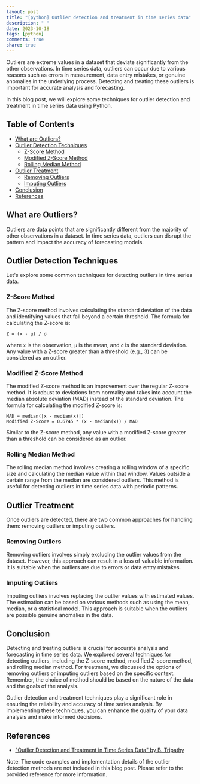 ```yaml
---
layout: post
title: "[python] Outlier detection and treatment in time series data"
description: " "
date: 2023-10-18
tags: [python]
comments: true
share: true
---
```


Outliers are extreme values in a dataset that deviate significantly from the other observations. In time series data, outliers can occur due to various reasons such as errors in measurement, data entry mistakes, or genuine anomalies in the underlying process. Detecting and treating these outliers is important for accurate analysis and forecasting.

In this blog post, we will explore some techniques for outlier detection and treatment in time series data using Python.

## Table of Contents
- [What are Outliers?](#what-are-outliers)
- [Outlier Detection Techniques](#outlier-detection-techniques)
   - [Z-Score Method](#z-score-method)
   - [Modified Z-Score Method](#modified-z-score-method)
   - [Rolling Median Method](#rolling-median-method)
- [Outlier Treatment](#outlier-treatment)
   - [Removing Outliers](#removing-outliers)
   - [Imputing Outliers](#imputing-outliers)
- [Conclusion](#conclusion)
- [References](#references)

## What are Outliers?
Outliers are data points that are significantly different from the majority of other observations in a dataset. In time series data, outliers can disrupt the pattern and impact the accuracy of forecasting models.

## Outlier Detection Techniques
Let's explore some common techniques for detecting outliers in time series data.

### Z-Score Method
The Z-score method involves calculating the standard deviation of the data and identifying values that fall beyond a certain threshold. The formula for calculating the Z-score is:

```
Z = (x - μ) / σ
```

where `x` is the observation, `μ` is the mean, and `σ` is the standard deviation. Any value with a Z-score greater than a threshold (e.g., 3) can be considered as an outlier.

### Modified Z-Score Method
The modified Z-score method is an improvement over the regular Z-score method. It is robust to deviations from normality and takes into account the median absolute deviation (MAD) instead of the standard deviation. The formula for calculating the modified Z-score is:

```
MAD = median(|x - median(x)|)
Modified Z-Score = 0.6745 * (x - median(x)) / MAD
```

Similar to the Z-score method, any value with a modified Z-score greater than a threshold can be considered as an outlier.

### Rolling Median Method
The rolling median method involves creating a rolling window of a specific size and calculating the median value within that window. Values outside a certain range from the median are considered outliers. This method is useful for detecting outliers in time series data with periodic patterns.

## Outlier Treatment
Once outliers are detected, there are two common approaches for handling them: removing outliers or imputing outliers.

### Removing Outliers
Removing outliers involves simply excluding the outlier values from the dataset. However, this approach can result in a loss of valuable information. It is suitable when the outliers are due to errors or data entry mistakes.

### Imputing Outliers
Imputing outliers involves replacing the outlier values with estimated values. The estimation can be based on various methods such as using the mean, median, or a statistical model. This approach is suitable when the outliers are possible genuine anomalies in the data.

## Conclusion
Detecting and treating outliers is crucial for accurate analysis and forecasting in time series data. We explored several techniques for detecting outliers, including the Z-score method, modified Z-score method, and rolling median method. For treatment, we discussed the options of removing outliers or imputing outliers based on the specific context. Remember, the choice of method should be based on the nature of the data and the goals of the analysis.

Outlier detection and treatment techniques play a significant role in ensuring the reliability and accuracy of time series analysis. By implementing these techniques, you can enhance the quality of your data analysis and make informed decisions.

## References
- ["Outlier Detection and Treatment in Time Series Data" by B. Tripathy](https://towardsdatascience.com/outlier-detection-and-treatment-in-time-series-data-77d21e33c1d)

Note: The code examples and implementation details of the outlier detection methods are not included in this blog post. Please refer to the provided reference for more information.